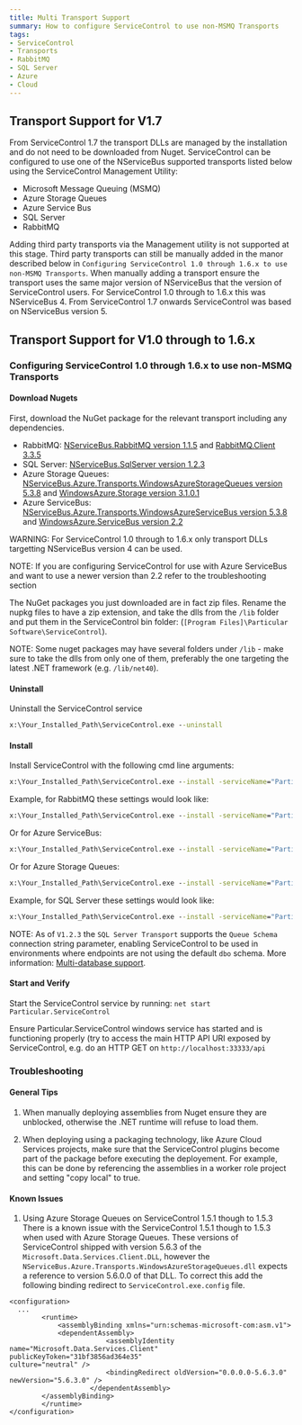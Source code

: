 ```yaml
---
title: Multi Transport Support
summary: How to configure ServiceControl to use non-MSMQ Transports
tags:
- ServiceControl
- Transports
- RabbitMQ
- SQL Server
- Azure
- Cloud
---
```



## Transport Support for V1.7
From ServiceControl 1.7 the transport DLLs are managed by the installation and do not need to be downloaded from Nuget. 
ServiceControl can be configured to use one of the NServiceBus supported transports listed below using the ServiceControl Management Utility:

* Microsoft Message Queuing (MSMQ)
* Azure Storage Queues
* Azure Service Bus
* SQL Server 
* RabbitMQ

Adding third party transports via the Management utility is not supported at this stage. Third party transports can still be manually added in the manor described below in `Configuring ServiceControl 1.0 through 1.6.x to use non-MSMQ Transports`.  When manually adding a transport ensure the transport uses the same major version of NServiceBus that the version of ServiceControl users.  For ServiceControl 1.0 through to 1.6.x this was NServiceBus 4.  From ServiceControl 1.7 onwards ServiceControl was based on NServiceBus version 5.
  
## Transport Support for V1.0 through to 1.6.x

### Configuring ServiceControl 1.0 through 1.6.x to use non-MSMQ Transports

#### Download Nugets

First, download the NuGet package for the relevant transport including any dependencies.    

* RabbitMQ: [NServiceBus.RabbitMQ version 1.1.5](https://www.nuget.org/api/v2/package/NServiceBus.RabbitMQ/1.1.5) and [RabbitMQ.Client 3.3.5](https://www.nuget.org/api/v2/package/RabbitMQ.Client/3.3.5)
* SQL Server: [NServiceBus.SqlServer version 1.2.3](https://www.nuget.org/api/v2/package/NServiceBus.SqlServer/1.2.3)
* Azure Storage Queues: [NServiceBus.Azure.Transports.WindowsAzureStorageQueues version 5.3.8](https://www.nuget.org/api/v2/package/NServiceBus.Azure.Transports.WindowsAzureStorageQueues/5.3.8) and [WindowsAzure.Storage version 3.1.0.1](https://www.nuget.org/api/v2/package/WindowsAzure.Storage/3.1.0.1)
* Azure ServiceBus: [NServiceBus.Azure.Transports.WindowsAzureServiceBus version 5.3.8](https://www.nuget.org/api/v2/package/NServiceBus.Azure.Transports.WindowsAzureServiceBus/5.3.8) and [WindowsAzure.ServiceBus version 2.2](https://www.nuget.org/api/v2/package/WindowsAzure.ServiceBus/2.2.0)

WARNING: For ServiceControl 1.0 through to 1.6.x only transport DLLs targetting NServiceBus version 4 can be used.

NOTE: If you are configuring ServiceControl for use with Azure ServiceBus and want to use a newer version than 2.2 refer to the troubleshooting section 

The NuGet packages you just downloaded are in fact zip files. Rename the nupkg files to have a zip extension, and take the dlls from the `/lib` folder and put them in the ServiceControl bin folder: (`[Program Files]\Particular Software\ServiceControl`).

NOTE: Some nuget packages may have several folders under `/lib` - make sure to take the dlls from only one of them, preferably the one targeting the latest .NET framework (e.g. `/lib/net40`).

#### Uninstall

Uninstall the ServiceControl service

```bat
x:\Your_Installed_Path\ServiceControl.exe --uninstall
```

#### Install

Install ServiceControl with the following cmd line arguments:

```bat
x:\Your_Installed_Path\ServiceControl.exe --install -serviceName="Particular.ServiceControl" -displayName="Particular ServiceControl" -d="ServiceControl/TransportType==<.net type>" -d="NServiceBus/Transport==<connectionstring>"
```

Example, for RabbitMQ these settings would look like:

```bat
x:\Your_Installed_Path\ServiceControl.exe --install -serviceName="Particular.ServiceControl" -displayName="Particular ServiceControl" -d="ServiceControl/TransportType==NServiceBus.RabbitMQ, NServiceBus.Transports.RabbitMQ" -d="NServiceBus/Transport==host=localhost"
```

Or for Azure ServiceBus:

```bat
x:\Your_Installed_Path\ServiceControl.exe --install -serviceName="Particular.ServiceControl" -displayName="Particular ServiceControl" -d="ServiceControl/TransportType==NServiceBus.AzureServiceBus, NServiceBus.Azure.Transports.WindowsAzureServiceBus" -d="NServiceBus/Transport==Endpoint=sb://[endpoint-name].servicebus.windows.net/;SharedSecretIssuer=owner;SharedSecretValue=[your-shared-secret]"
```
Or for Azure Storage Queues:

```bat
x:\Your_Installed_Path\ServiceControl.exe --install -serviceName="Particular.ServiceControl" -displayName="Particular ServiceControl" -d="ServiceControl/TransportType==NServiceBus.AzureStorageQueue, NServiceBus.Azure.Transports.WindowsAzureStorageQueues" -d="NServiceBus/Transport==DefaultEndpointsProtocol=https;AccountName=[account-name];AccountKey=[account-key];"
```

Example, for SQL Server these settings would look like:

```bat
x:\Your_Installed_Path\ServiceControl.exe --install -serviceName="Particular.ServiceControl" -displayName="Particular ServiceControl" -d="ServiceControl/TransportType==NServiceBus.SqlServer, NServiceBus.Transports.SQLServer" -d="NServiceBus/Transport==Data Source=(local);Initial Catalog=NServiceBus;Integrated Security=True"
```

NOTE: As of `V1.2.3` the `SQL Server Transport` supports the `Queue Schema` connection string parameter, enabling ServiceControl to be used in environments where endpoints are not using the default `dbo` schema. More information: [Multi-database support](/nservicebus/sqlserver/multiple-databases.md).

#### Start and Verify  

Start the ServiceControl service by running: `net start Particular.ServiceControl`

Ensure Particular.ServiceControl windows service has started and is functioning properly (try to access the main HTTP API URI exposed by ServiceControl, e.g. do an HTTP GET on `http://localhost:33333/api`

### Troubleshooting

#### General Tips

1. When manually deploying assemblies from Nuget ensure they are unblocked, otherwise the .NET runtime will refuse to load them.

1. When deploying using a packaging technology, like Azure Cloud Services projects, make sure that the ServiceControl plugins become part of the package before executing the deployement. For example, this can be done by referencing the assemblies in a worker role project and setting "copy local" to true.

#### Known Issues

1. Using Azure Storage Queues on ServiceControl 1.5.1 though to 1.5.3
There is a known issue with the ServiceControl 1.5.1 though to 1.5.3 when used with Azure Storage Queues. 
These versions of ServiceControl shipped with version 5.6.3 of the `Microsoft.Data.Services.Client.DLL`,  however the 
`NServiceBus.Azure.Transports.WindowsAzureStorageQueues.dll` expects a reference to version 5.6.0.0 of that DLL. To correct this add the following binding redirect to `ServiceControl.exe.config` file.

```
<configuration>
  ...
    	<runtime>
        	<assemblyBinding xmlns="urn:schemas-microsoft-com:asm.v1">
			<dependentAssembly>
                		<assemblyIdentity name="Microsoft.Data.Services.Client" publicKeyToken="31bf3856ad364e35"
culture="neutral" />
                		<bindingRedirect oldVersion="0.0.0.0-5.6.3.0" newVersion="5.6.3.0" />
            		</dependentAssembly>
		</assemblyBinding>
    	</runtime>
</configuration>
```





